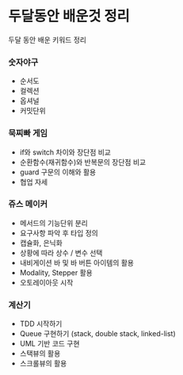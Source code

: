 # 두달동안 배운것 정리

두달 동안 배운 키워드 정리

### 숫자야구
- 순서도
- 컬렉션
- 옵셔널
- 커밋단위
### 묵찌빠 게임
- if와 switch 차이와 장단점 비교
- 순환함수(재귀함수)와 반복문의 장단점 비교
- guard 구문의 이해와 활용
- 협업 자세
### 쥬스 메이커
- 메서드의 기능단위 분리
- 요구사항 파악 후 타입 정의
- 캡슐화, 은닉화
- 상황에 따라 상수 / 변수 선택
- 내비게이션 바 및 바 버튼 아이템의 활용
- Modality, Stepper 활용
- 오토레이아웃 시작
### 계산기
- TDD 시작하기
- Queue 구현하기 (stack, double stack, linked-list)
- UML 기반 코드 구현
- 스택뷰의 활용
- 스크롤뷰의 활용
